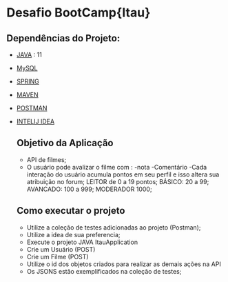 # Desafio BootCamp{Itau}

## Dependências do Projeto: 
- [JAVA] : 11
- [MySQL]
- [SPRING]
- [MAVEN]
- [POSTMAN]
- [INTELIJ IDEA]
  
  ## Objetivo da Aplicação 
  - API de filmes; 
  - O usuário pode avalizar o filme com : 
  -nota
  -Comentário
  -Cada interação do usuário acumula pontos em seu perfil e isso altera sua atribuição no forum; 
  LEITOR de 0 a 19 pontos; 
  BÁSICO: 20 a 99; 
  AVANCADO: 100 a 999;
  MODERADOR 1000;   
  
  
  ## Como executar o projeto
  - Utilize a coleção de testes adicionadas ao projeto (Postman);
  - Utilize a idea de sua preferencia; 
  - Execute o projeto JAVA ItauApplication 
  - Crie um Usuário (POST)
  - Crie um Filme (POST)
  - Utilize o id dos objetos criados para realizar as demais ações na API 
  - Os JSONS estão exemplificados na coleção de testes;   
   
  
 

[JAVA]: https://www.java.com/pt-BR/
[MySQL]: https://www.mysql.com/
[SPRING]: https://spring.io/projects/spring-boot
[MAVEN]: https://maven.apache.org/download.cgi
[POSTMAN]: https://www.postman.com/
[INTELIJ IDEA]: https://www.jetbrains.com/pt-br/idea/
